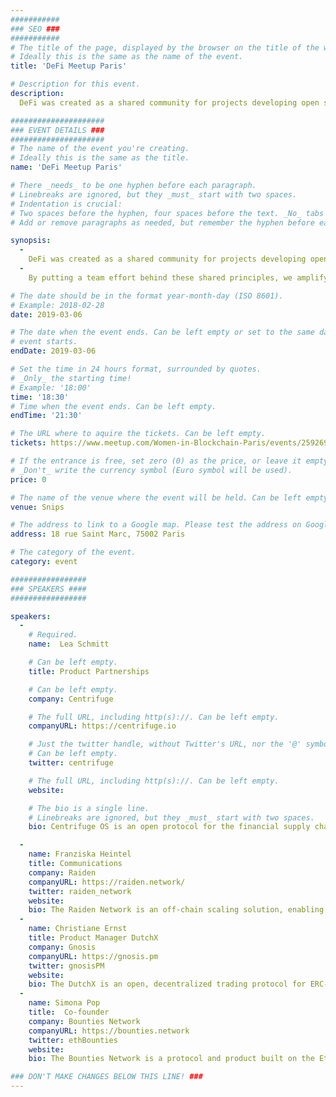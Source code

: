 ```yaml
---
###########
### SEO ###
###########
# The title of the page, displayed by the browser on the title of the window.
# Ideally this is the same as the name of the event.
title: 'DeFi Meetup Paris'

# Description for this event. 
description: 
  DeFi was created as a shared community for projects developing open source financial primitives. The community sets out to realize an open finance system that has the principles of interoperability, accessibility, financial inclusion and transparency at heart. By putting a team effort behind these shared principles, we amplify our message and onboard new developers, users, and community members to our shared vision for a better financial system.

#####################
### EVENT DETAILS ###
#####################
# The name of the event you're creating.
# Ideally this is the same as the title.
name: 'DeFi Meetup Paris'

# There _needs_ to be one hyphen before each paragraph.
# Linebreaks are ignored, but they _must_ start with two spaces.
# Indentation is crucial:
# Two spaces before the hyphen, four spaces before the text. _No_ tabs allowed.
# Add or remove paragraphs as needed, but remember the hyphen before each entry.

synopsis:
  -
    DeFi was created as a shared community for projects developing open source financial primitives. The community sets out to realize an open finance system that has the principles of interoperability, accessibility, financial inclusion and transparency at heart.
  -
    By putting a team effort behind these shared principles, we amplify our message and onboard new developers, users, and community members to our shared vision for a better financial system..

# The date should be in the format year-month-day (ISO 8601).
# Example: 2018-02-28
date: 2019-03-06

# The date when the event ends. Can be left empty or set to the same day the
# event starts.
endDate: 2019-03-06

# Set the time in 24 hours format, surrounded by quotes.
# _Only_ the starting time!
# Example: '18:00'
time: '18:30'
# Time when the event ends. Can be left empty.
endTime: '21:30'

# The URL where to aquire the tickets. Can be left empty.
tickets: https://www.meetup.com/Women-in-Blockchain-Paris/events/259269569/

# If the entrance is free, set zero (0) as the price, or leave it empty.
# _Don't_ write the currency symbol (Euro symbol will be used).
price: 0

# The name of the venue where the event will be held. Can be left empty.
venue: Snips

# The address to link to a Google map. Please test the address on Google Maps.
address: 18 rue Saint Marc, 75002 Paris

# The category of the event. 
category: event

#################
### SPEAKERS ####
#################

speakers:
  -
    # Required.
    name:  Lea Schmitt

    # Can be left empty.
    title: Product Partnerships

    # Can be left empty.
    company: Centrifuge

    # The full URL, including http(s)://. Can be left empty.
    companyURL: https://centrifuge.io

    # Just the twitter handle, without Twitter's URL, nor the '@' symbol.
    # Can be left empty.
    twitter: centrifuge

    # The full URL, including http(s)://. Can be left empty.
    website: 

    # The bio is a single line.
    # Linebreaks are ignored, but they _must_ start with two spaces.
    bio: Centrifuge OS is an open protocol for the financial supply chain. It allows businesses to exchange financial documents in a private, verifiable and secure way while supporting on-chain document validation. Users can tokenize their business documents (such as invoices, purchase orders, etc.) and use them as collateral for decentralized trade finance. We hope for a future of data sovereignty, equal access to financial resources and breaking down the data silos and walled gardens in which data of the financial supply chain currently resides.

  -
    name: Franziska Heintel
    title: Communications
    company: Raiden
    companyURL: https://raiden.network/
    twitter: raiden_network
    website:
    bio: The Raiden Network is an off-chain scaling solution, enabling near-instant, low-fee and scalable payments. It’s complementary to the Ethereum blockchain and works with any ERC20 compatible token. The Raiden project is work in progress. An alpha version of the Raiden Network is live on the Ethereum mainnet.
  -
    name: Christiane Ernst
    title: Product Manager DutchX
    company: Gnosis
    companyURL: https://gnosis.pm
    twitter: gnosisPM
    website: 
    bio: The DutchX is an open, decentralized trading protocol for ERC-20 tokens using the Dutch auction mechanism for determining a fair value for tokens. Coupled with a pure on-chain design, the DutchX doubles a price oracle and is built to enable users, bots, as well as other smart contracts to exchange tokens; no strategy for participation is needed. Trading on the DutchX, users benefit from getting a fair price for their tokens through the bundling of liquidity. Additionally, all fees levied in the exchange remain in the exchange — no value is extracted! Any decentralized application in need of exchanging tokens or integrating a price feed can make use of the DutchX. The possibilities are tremendous! The DutchX will soon be governed by the dxDAO. Check out https://slow.trade - a graphical user interface that lets you interact with the DutchX. An interface for bidders will also be available shortly.
  -
    name: Simona Pop
    title:  Co-founder 
    company: Bounties Network
    companyURL: https://bounties.network
    twitter: ethBounties
    website: 
    bio: The Bounties Network is a protocol and product built on the Ethereum blockchain, facilitating new means of income and outsourcing work across a variety of verticals. The platform works with any ERC20 compatible token and will also include NFTs in the 2.0 version of the protocol due for release in Q2. Check out the explorer and our various projects.

### DON'T MAKE CHANGES BELOW THIS LINE! ###
---
```

<!-- ### DON'T MAKE CHANGES BELOW THIS LINE! ### -->

<Event-Content/>
